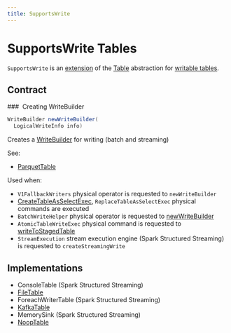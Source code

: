 ```yaml
---
title: SupportsWrite
---
```


# SupportsWrite Tables

`SupportsWrite` is an [extension](#contract) of the [Table](Table.md) abstraction for [writable tables](#implementations).

## Contract

### <span id="newWriteBuilder"> Creating WriteBuilder

```java
WriteBuilder newWriteBuilder(
  LogicalWriteInfo info)
```

Creates a [WriteBuilder](WriteBuilder.md) for writing (batch and streaming)

See:

* [ParquetTable](../parquet/ParquetTable.md#newWriteBuilder)

Used when:

* `V1FallbackWriters` physical operator is requested to `newWriteBuilder`
* [CreateTableAsSelectExec](../physical-operators/CreateTableAsSelectExec.md), `ReplaceTableAsSelectExec` physical commands are executed
* `BatchWriteHelper` physical operator is requested to [newWriteBuilder](../physical-operators/BatchWriteHelper.md#newWriteBuilder)
* `AtomicTableWriteExec` physical command is requested to [writeToStagedTable](../physical-operators/AtomicTableWriteExec.md#writeToStagedTable)
* `StreamExecution` stream execution engine (Spark Structured Streaming) is requested to `createStreamingWrite`

## Implementations

* ConsoleTable (Spark Structured Streaming)
* [FileTable](../files/FileTable.md)
* ForeachWriterTable (Spark Structured Streaming)
* [KafkaTable](../kafka/KafkaTable.md)
* MemorySink (Spark Structured Streaming)
* [NoopTable](../noop/NoopTable.md)
